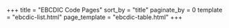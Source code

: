 +++
title = "EBCDIC Code Pages"
sort_by = "title"
paginate_by = 0
template = "ebcdic-list.html"
page_template = "ebcdic-table.html"
+++
